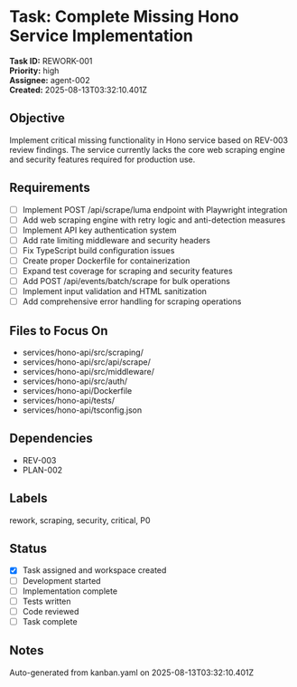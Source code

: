 # Task: Complete Missing Hono Service Implementation
**Task ID:** REWORK-001  
**Priority:** high  
**Assignee:** agent-002  
**Created:** 2025-08-13T03:32:10.401Z

## Objective
Implement critical missing functionality in Hono service based on REV-003 review findings. The service currently lacks the core web scraping engine and security features required for production use.

## Requirements
- [ ] Implement POST /api/scrape/luma endpoint with Playwright integration
- [ ] Add web scraping engine with retry logic and anti-detection measures
- [ ] Implement API key authentication system
- [ ] Add rate limiting middleware and security headers
- [ ] Fix TypeScript build configuration issues
- [ ] Create proper Dockerfile for containerization
- [ ] Expand test coverage for scraping and security features
- [ ] Add POST /api/events/batch/scrape for bulk operations
- [ ] Implement input validation and HTML sanitization
- [ ] Add comprehensive error handling for scraping operations

## Files to Focus On
- services/hono-api/src/scraping/
- services/hono-api/src/api/scrape/
- services/hono-api/src/middleware/
- services/hono-api/src/auth/
- services/hono-api/Dockerfile
- services/hono-api/tests/
- services/hono-api/tsconfig.json

## Dependencies
- REV-003
- PLAN-002

## Labels
rework, scraping, security, critical, P0

## Status
- [x] Task assigned and workspace created
- [ ] Development started
- [ ] Implementation complete
- [ ] Tests written
- [ ] Code reviewed
- [ ] Task complete

## Notes
Auto-generated from kanban.yaml on 2025-08-13T03:32:10.401Z

